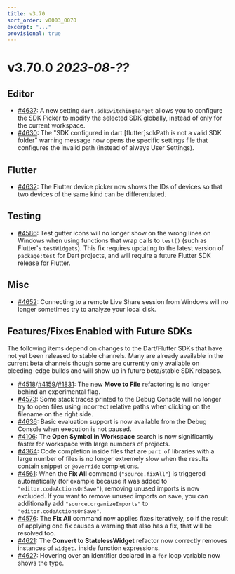 ```yaml
---
title: v3.70
sort_order: v0003_0070
excerpt: "..."
provisional: true
---
```


# v3.70.0 *2023-08-??*

## Editor

- [#4637](https://github.com/Dart-Code/Dart-Code/issues/4637): A new setting `dart.sdkSwitchingTarget` allows you to configure the SDK Picker to modify the selected SDK globally, instead of only for the current workspace.
- [#4630](https://github.com/Dart-Code/Dart-Code/issues/4630): The "SDK configured in dart.[flutter]sdkPath is not a valid SDK folder" warning message now opens the specific settings file that configures the invalid path (instead of always User Settings).

## Flutter

- [#4632](https://github.com/Dart-Code/Dart-Code/issues/4632): The Flutter device picker now shows the IDs of devices so that two devices of the same kind can be differentiated.

## Testing

- [#4586](https://github.com/Dart-Code/Dart-Code/issues/4586): Test gutter icons will no longer show on the wrong lines on Windows when using functions that wrap calls to `test()` (such as Flutter's `testWidgets`). This fix requires updating to the latest version of `package:test` for Dart projects, and will require a future Flutter SDK release for Flutter.

## Misc

- [#4652](https://github.com/Dart-Code/Dart-Code/issues/4652): Connecting to a remote Live Share session from Windows will no longer sometimes try to analyze your local disk.

## Features/Fixes Enabled with Future SDKs

The following items depend on changes to the Dart/Flutter SDKs that have not yet been released to stable channels. Many are already available in the current beta channels though some are currently only available on bleeding-edge builds and will show up in future beta/stable SDK releases.

- [#4518](https://github.com/Dart-Code/Dart-Code/issues/4518)/[#4159](https://github.com/Dart-Code/Dart-Code/issues/4159)/[#1831](https://github.com/Dart-Code/Dart-Code/issues/1831): The new **Move to File** refactoring is no longer behind an experimental flag.
- [#4573](https://github.com/Dart-Code/Dart-Code/issues/4573): Some stack traces printed to the Debug Console will no longer try to open files using incorrect relative paths when clicking on the filename on the right side.
- [#4636](https://github.com/Dart-Code/Dart-Code/issues/4636): Basic evaluation support is now available from the Debug Console when execution is not paused.
- [#4106](https://github.com/Dart-Code/Dart-Code/issues/4106): The **Open Symbol in Workspace** search is now significantly faster for workspace with large numbers of projects.
- [#4364](https://github.com/Dart-Code/Dart-Code/issues/4364): Code completion inside files that are `part of` libraries with a large number of files is no longer extremely slow when the results contain snippet or `@override` completions.
- [#4561](https://github.com/Dart-Code/Dart-Code/issues/4561): When the **Fix All** command (`"source.fixAll"`) is triggered automatically (for example because it was added to `"editor.codeActionsOnSave"`), removing unused imports is now excluded. If you want to remove unused imports on save, you can additionally add `"source.organizeImports"` to `"editor.codeActionsOnSave"`.
- [#4576](https://github.com/Dart-Code/Dart-Code/issues/4576): The **Fix All** command now applies fixes iteratively, so if the result of applying one fix causes a warning that also has a fix, that will be resolved too.
- [#4621](https://github.com/Dart-Code/Dart-Code/issues/4621): The **Convert to StatelessWidget** refactor now correctly removes instances of `widget.` inside function expressions.
- [#4627](https://github.com/Dart-Code/Dart-Code/issues/4627): Hovering over an identifier declared in a `for` loop variable now shows the type.
